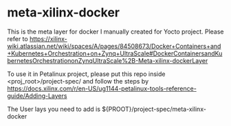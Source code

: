 # meta-xilinx-docker

This is the meta layer for docker I manually created for Yocto project. Please refer to https://xilinx-wiki.atlassian.net/wiki/spaces/A/pages/84508673/Docker+Containers+and+Kubernetes+Orchestration+on+Zynq+UltraScale#DockerContainersandKubernetesOrchestrationonZynqUltraScale%2B-Meta-xilinx-dockerLayer

To use it in Petalinux project, please put this repo inside <proj_root>/project-spec/ and follow the steps by https://docs.xilinx.com/r/en-US/ug1144-petalinux-tools-reference-guide/Adding-Layers

The User lays you need to add is ${PROOT}/project-spec/meta-xilinx-docker
